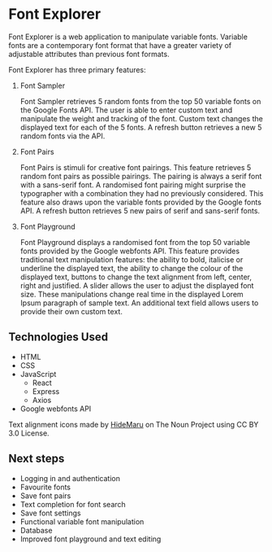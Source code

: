 # Font Explorer

Font Explorer is a web application to manipulate variable fonts. Variable fonts are a contemporary font format that have a greater variety of adjustable attributes than previous font formats.

Font Explorer has three primary features:

1. Font Sampler

   Font Sampler retrieves 5 random fonts from the top 50 variable fonts on the Google Fonts API.
   The user is able to enter custom text and manipulate the weight and tracking of the font.
   Custom text changes the displayed text for each of the 5 fonts.
   A refresh button retrieves a new 5 random fonts via the API.

2. Font Pairs

   Font Pairs is stimuli for creative font pairings. This feature retrieves 5 random font pairs as possible pairings.
   The pairing is always a serif font with a sans-serif font. A randomised font pairing might surprise the typographer with a combination they had no previously considered. This feature also draws upon the variable fonts provided by the Google fonts API. A refresh button retrieves 5 new pairs of serif and sans-serif fonts.

3. Font Playground

   Font Playground displays a randomised font from the top 50 variable fonts provided by the Google webfonts API. 
   This feature provides traditional text manipulation features: the ability to bold, italicise or underline the displayed text, the ability to change the colour of the displayed text, buttons to change the text alignment from left, center, right and justified. A slider allows the user to adjust the displayed font size. These manipulations change real time in the displayed Lorem Ipsum paragraph of sample text. An additional text field allows users to provide their own custom text.


## Technologies Used

- HTML
- CSS
- JavaScript
  - React
  - Express
  - Axios
- Google webfonts API

Text alignment icons made by [HideMaru](https://thenounproject.com/hiddemaru/) on The Noun Project using CC BY 3.0 License.

## Next steps

- Logging in and authentication
- Favourite fonts
- Save font pairs
- Text completion for font search
- Save font settings
- Functional variable font manipulation
- Database
- Improved font playground and text editing